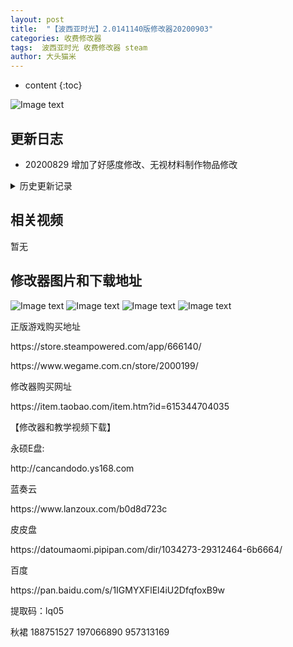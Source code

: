 ```yaml
---
layout: post
title:  "【波西亚时光】2.0141140版修改器20200903"
categories: 收费修改器
tags:  波西亚时光 收费修改器 steam
author: 大头猫米
---
```


* content
{:toc}

![Image text](https://datoumaomi.github.io/pic/bbb/boxiyashiguang/logo.jpg)

##  更新日志

 - 20200829  增加了好感度修改、无视材料制作物品修改




<details>
<summary>历史更新记录</summary>
<p>无</p>
</details>

## 相关视频
暂无

## 修改器图片和下载地址

![Image text](https://datoumaomi.github.io/pic/bbb/boxiyashiguang/1.jpg)
![Image text](https://datoumaomi.github.io/pic/bbb/boxiyashiguang/2.jpg)
![Image text](https://datoumaomi.github.io/pic/bbb/boxiyashiguang/3.jpg)
![Image text](https://datoumaomi.github.io/pic/bbb/boxiyashiguang/4.jpg)


<p>正版游戏购买地址</p>
https://store.steampowered.com/app/666140/
<p></p>
https://www.wegame.com.cn/store/2000199/
<p></p>
修改器购买网址
<p></p>
https://item.taobao.com/item.htm?id=615344704035
<p></p>
【修改器和教学视频下载】
<p></p>
永硕E盘:
<p></p>
http://cancandodo.ys168.com
<p></p>
蓝奏云
<p></p>
https://www.lanzoux.com/b0d8d723c
<p></p>
皮皮盘
<p></p>
https://datoumaomi.pipipan.com/dir/1034273-29312464-6b6664/
<p></p>
百度
<p></p>
https://pan.baidu.com/s/1IGMYXFlEl4iU2DfqfoxB9w 
<p></p>
提取码：lq05
<p></p>
<p>秋裙 188751527 197066890 957313169</p>
